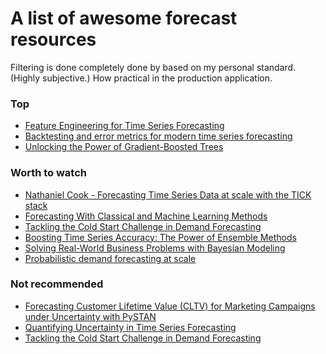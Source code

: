 # A list of awesome forecast resources

Filtering is done completely done by based on my personal standard. (Highly subjective.)
How practical in the production application.

### Top
- [Feature Engineering for Time Series Forecasting](https://www.youtube.com/watch?v=9QtL7m3YS9I)
- [Backtesting and error metrics for modern time series forecasting](https://www.youtube.com/watch?v=dSTXd8Hx728)
- [Unlocking the Power of Gradient-Boosted Trees](https://www.youtube.com/watch?v=qGsHlvE8KZM)

### Worth to watch
- [Nathaniel Cook - Forecasting Time Series Data at scale with the TICK stack](https://www.youtube.com/watch?v=raEyZEryC0k)
- [Forecasting With Classical and Machine Learning Methods](https://www.youtube.com/watch?v=QPIimJphFu8)
- [Tackling the Cold Start Challenge in Demand Forecasting](https://www.youtube.com/watch?v=dm3lDANtp-0)
- [Boosting Time Series Accuracy: The Power of Ensemble Methods](https://www.youtube.com/watch?v=xnF9QajUzv0)
- [Solving Real-World Business Problems with Bayesian Modeling](https://www.youtube.com/watch?v=twpZhNqVExc)
- [Probabilistic demand forecasting at scale](https://www.youtube.com/watch?v=FatXhiybhrw)

### Not recommended
- [Forecasting Customer Lifetime Value (CLTV) for Marketing Campaigns under Uncertainty with PySTAN](https://www.youtube.com/watch?v=hcQST0RnN_o)
- [Quantifying Uncertainty in Time Series Forecasting](https://www.youtube.com/watch?v=Bj1U-Rrxk48)
- [Tackling the Cold Start Challenge in Demand Forecasting](https://www.youtube.com/watch?v=dm3lDANtp-0&t=1410s)